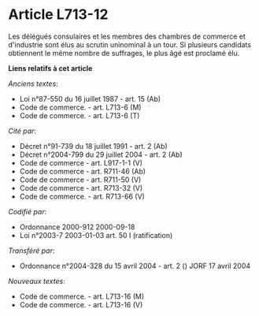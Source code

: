 # Article L713-12

Les délégués consulaires et les membres des chambres de commerce et d'industrie sont élus au scrutin uninominal à un tour. Si
plusieurs candidats obtiennent le même nombre de suffrages, le plus âgé est proclamé élu.

**Liens relatifs à cet article**

_Anciens textes_:

  - Loi n°87-550 du 16 juillet 1987 - art. 15 (Ab)
  - Code de commerce. - art. L713-6 (M)
  - Code de commerce. - art. L713-6 (T)

_Cité par_:

  - Décret n°91-739 du 18 juillet 1991 - art. 2 (Ab)
  - Décret n°2004-799 du 29 juillet 2004 - art. 2 (Ab)
  - Code de commerce - art. L917-1-1 (V)
  - Code de commerce - art. R711-46 (Ab)
  - Code de commerce - art. R711-50 (V)
  - Code de commerce - art. R713-32 (V)
  - Code de commerce. - art. R713-66 (V)

_Codifié par_:

  - Ordonnance 2000-912 2000-09-18
  - Loi n°2003-7 2003-01-03 art. 50 I (ratification)

_Transféré par_:

  - Ordonnance n°2004-328 du 15 avril 2004 - art. 2 () JORF 17 avril 2004

_Nouveaux textes_:

  - Code de commerce. - art. L713-16 (M)
  - Code de commerce. - art. L713-16 (V)
